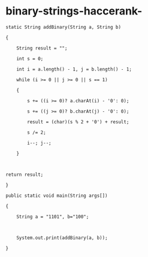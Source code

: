 # binary-strings-haccerank-
    static String addBinary(String a, String b) 

    {

        String result = ""; 

        int s = 0;         

        int i = a.length() - 1, j = b.length() - 1; 

        while (i >= 0 || j >= 0 || s == 1) 

        {

            s += ((i >= 0)? a.charAt(i) - '0': 0); 

            s += ((j >= 0)? b.charAt(j) - '0': 0); 

            result = (char)(s % 2 + '0') + result; 

            s /= 2;

            i--; j--; 

        } 

          

    return result; 

    }

    public static void main(String args[]) 

    { 

        String a = "1101", b="100"; 

          

        System.out.print(addBinary(a, b)); 

    } 

